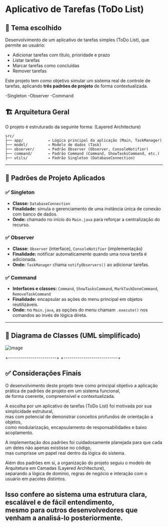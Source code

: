 # Aplicativo de Tarefas (ToDo List)

## 📌 Tema escolhido

Desenvolvimento de um aplicativo de tarefas simples (ToDo List), que permite ao usuário:
- Adicionar tarefas com título, prioridade e prazo
- Listar tarefas
- Marcar tarefas como concluídas
- Remover tarefas

Este projeto tem como objetivo simular um sistema real de controle de tarefas, aplicando **três padrões de projeto** de forma contextualizada.

-Singleton
-Observer
-Command

## 🏗️ Arquitetura Geral

O projeto é estruturado da seguinte forma:
(Layered Architecture)
```
src/
├── app/           → Lógica principal da aplicação (Main, TaskManager)
├── model/         → Modelo de dados (Task)
├── observer/      → Padrão Observer (Observer, ConsoleNotifier)
├── command/       → Padrão Command (Command, ShowTasksCommand, etc.)
├── utils/         → Padrão Singleton (DatabaseConnection)
```
---

## 🧩 Padrões de Projeto Aplicados

### ✅ Singleton
- **Classe:** `DatabaseConnection`
- **Finalidade:** simula o gerenciamento de uma instância única de conexão com banco de dados.
- **Onde:** chamado no início do `Main.java` para reforçar a centralização do recurso.

### ✅ Observer
- **Classe:** `Observer` (interface), `ConsoleNotifier` (implementação)
- **Finalidade:** notificar automaticamente quando uma nova tarefa é adicionada.
- **Onde:** `TaskManager` chama `notifyObservers()` ao adicionar tarefas.

### ✅ Command
- **Interfaces e classes:** `Command`, `ShowTasksCommand`, `MarkTaskDoneCommand`, `RemoveTaskCommand`
- **Finalidade:** encapsular as ações do menu principal em objetos reutilizáveis.
- **Onde:** no `Main.java`, as opções do menu chamam `.execute()` nos comandos ao invés de lógica direta.

---

## 📐 Diagrama de Classes (UML simplificado)

![image](https://github.com/user-attachments/assets/ffbcf2f8-1714-41d7-8ed8-16de46b2fc81)

+------------------------+        +---------------------------+

## ✅ Considerações Finais


O desenvolvimento deste projeto teve como principal objetivo a aplicação prática de padrões de projeto em um sistema funcional,  
de forma coerente, compreensível e contextualizada.  

A escolha por um aplicativo de tarefas (ToDo List) foi motivada por sua simplicidade estrutural,  
mas com potencial de demonstrar conceitos profundos de orientação a objetos,  
como modularização, encapsulamento de responsabilidades e baixo acoplamento.  

A implementação dos padrões foi cuidadosamente planejada para que cada um deles não apenas existisse no código,  
mas cumprisse um papel real dentro da lógica do sistema.  

Além dos padrões em si, a organização do projeto seguiu o modelo de Arquitetura em Camadas (Layered Architecture),  
separando a lógica de domínio, regras de negócio e interação com o usuário em pacotes distintos.  

Isso confere ao sistema uma estrutura clara, escalável e de fácil entendimento,  
mesmo para outros desenvolvedores que venham a analisá-lo posteriormente.
---
